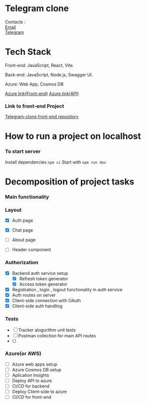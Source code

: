 # Telegram clone

Contacts :<br/>
<a href="mailto:illia.chumak.2017@gmail.com">Email</a><br/>
<a href="https://t.me/crossf1re" target="_blank">Telegram</a>

# Tech Stack

Front-end: JavaScript, React, Vite.

Back-end: JavaScript, Node.js, Swagger UI.


Azure: Web App, Cosmos DB

<a href="https:/google.com" target="_blank">Azure link(Front-end)</a>
<a href="https:/google.com" target="_blank">Azure link(API)</a>

### Link to front-end Project
<a href="https://github.com/illiachumak/chatFrontEnd" target="_blank">Telegram-clone front-end repository</a>

# How to run a project on localhost 
### To start server
Install dependencies `npm ci`
Start with `npm run dev`

# Decomposition of project tasks
### Main functionality


### Layout 

- [x] Auth page
- [x] Chat page
- [ ] About page
- [ ] Header component


### Authorization
    
- [x] Backend auth service setup
    - [x] Refresh token generator
    - [x] Access token generator
- [x] Registration , login , logout functionality in auth service
- [x] Auth routes on server
- [x] Client-side connection with OAuth
- [x] Client-side auth handling
### Tests

- [ ] Tracker alogorithm unit tests
- [ ] Postman collection for main API routes
- [ ] 
### Azure(or AWS)

- [ ] Azure web apps setup
- [ ] Azure Cosmos DB setup
- [ ] Aplication Insights
- [ ] Deploy API to azure
- [ ] CI/CD for backend
- [ ] Deploy Client-side to azure
- [ ] CI/CD for front-end
